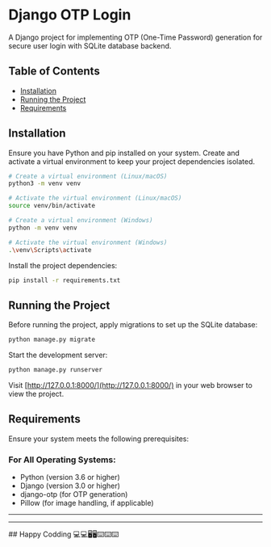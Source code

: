 # Django OTP Login

A Django project for implementing OTP (One-Time Password) generation for secure user login with SQLite database backend.

## Table of Contents

- [Installation](#installation)
- [Running the Project](#running-the-project)
- [Requirements](#requirements)

## Installation

Ensure you have Python and pip installed on your system. Create and activate a virtual environment to keep your project dependencies isolated.

```bash
# Create a virtual environment (Linux/macOS)
python3 -m venv venv

# Activate the virtual environment (Linux/macOS)
source venv/bin/activate

# Create a virtual environment (Windows)
python -m venv venv

# Activate the virtual environment (Windows)
.\venv\Scripts\activate
```

Install the project dependencies:

```bash
pip install -r requirements.txt
```

## Running the Project

Before running the project, apply migrations to set up the SQLite database:

```bash
python manage.py migrate
```

Start the development server:

```bash
python manage.py runserver
```

Visit [http://127.0.0.1:8000/](http://127.0.0.1:8000/) in your web browser to view the project.

## Requirements

Ensure your system meets the following prerequisites:

### For All Operating Systems:

- Python (version 3.6 or higher)
- Django (version 3.0 or higher)
- django-otp (for OTP generation)
- Pillow (for image handling, if applicable)


<hr><hr>
## Happy Codding 💻💻🖥🖥⌨⌨⌨
